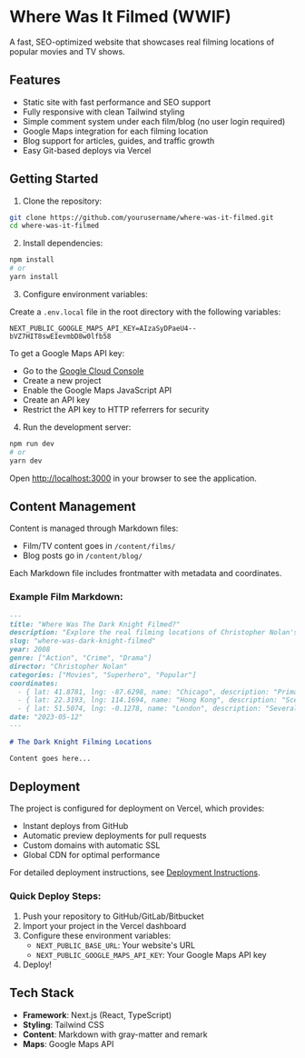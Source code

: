 # Where Was It Filmed (WWIF)

A fast, SEO-optimized website that showcases real filming locations of popular movies and TV shows.

## Features

- Static site with fast performance and SEO support
- Fully responsive with clean Tailwind styling
- Simple comment system under each film/blog (no user login required)
- Google Maps integration for each filming location
- Blog support for articles, guides, and traffic growth
- Easy Git-based deploys via Vercel

## Getting Started

1. Clone the repository:

```bash
git clone https://github.com/yourusername/where-was-it-filmed.git
cd where-was-it-filmed
```

2. Install dependencies:

```bash
npm install
# or
yarn install
```

3. Configure environment variables:

Create a `.env.local` file in the root directory with the following variables:

```
NEXT_PUBLIC_GOOGLE_MAPS_API_KEY=AIzaSyDPaeU4--bVZ7HIT8swEIevmbD8w0lfb58
```

To get a Google Maps API key:
- Go to the [Google Cloud Console](https://console.cloud.google.com/)
- Create a new project
- Enable the Google Maps JavaScript API
- Create an API key
- Restrict the API key to HTTP referrers for security

4. Run the development server:

```bash
npm run dev
# or
yarn dev
```

Open [http://localhost:3000](http://localhost:3000) in your browser to see the application.

## Content Management

Content is managed through Markdown files:

- Film/TV content goes in `/content/films/`
- Blog posts go in `/content/blog/`

Each Markdown file includes frontmatter with metadata and coordinates.

### Example Film Markdown:

```markdown
---
title: "Where Was The Dark Knight Filmed?"
description: "Explore the real filming locations of Christopher Nolan's The Dark Knight across Chicago, London, and Hong Kong."
slug: "where-was-dark-knight-filmed"
year: 2008
genre: ["Action", "Crime", "Drama"]
director: "Christopher Nolan"
categories: ["Movies", "Superhero", "Popular"]
coordinates: 
  - { lat: 41.8781, lng: -87.6298, name: "Chicago", description: "Primary filming location representing Gotham City" }
  - { lat: 22.3193, lng: 114.1694, name: "Hong Kong", description: "Scenes where Batman travels to extract Lau" }
  - { lat: 51.5074, lng: -0.1278, name: "London", description: "Several interior shots were filmed in London" }
date: "2023-05-12"
---

# The Dark Knight Filming Locations

Content goes here...
```

## Deployment

The project is configured for deployment on Vercel, which provides:
- Instant deploys from GitHub
- Automatic preview deployments for pull requests
- Custom domains with automatic SSL
- Global CDN for optimal performance

For detailed deployment instructions, see [Deployment Instructions](docs/deployment-instructions.md).

### Quick Deploy Steps:

1. Push your repository to GitHub/GitLab/Bitbucket
2. Import your project in the Vercel dashboard
3. Configure these environment variables:
   - `NEXT_PUBLIC_BASE_URL`: Your website's URL
   - `NEXT_PUBLIC_GOOGLE_MAPS_API_KEY`: Your Google Maps API key
4. Deploy!

## Tech Stack

- **Framework**: Next.js (React, TypeScript)
- **Styling**: Tailwind CSS
- **Content**: Markdown with gray-matter and remark
- **Maps**: Google Maps API 